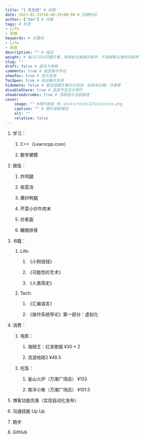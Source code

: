 ```yaml
---
title: "1 月总结" # 标题
date: 2023-01-31T16:48:25+08:00 # 创建时间
author: ["Xan"] # 作者
tags: # 标签
- Life 
- 总结
keywords: # 关键词
- Life 
- 总结
description: "" # 描述
weight: # 输入1可以顶置文章，用来给文章展示排序，不填就默认按时间排序
slug: ""
draft: false # 是否为草稿
comments: true # 是否展示评论
showToc: true # 显示目录
TocOpen: true # 自动展开目录
hidemeta: false # 是否隐藏文章的元信息，如发布日期、作者等
disableShare: true # 底部不显示分享栏
showbreadcrumbs: true # 顶部显示当前路径
cover:
    image: "" #图片路径 例：posts/tech/123/picture.png
    caption: "" # 图片底部描述
    alt: ""
    relative: false
---
```


1.  学习：
    
    1.  C++（Learncpp.com）
        
    2.  数学建模
        
2.  做饭：
    
    1.  炸鸡腿
        
    2.  紫菜汤
        
    3.  爆炒鸭腿
        
    4.  芹菜小炒牛肉末
        
    5.  炒素面
        
    6.  糖醋排骨
        
3.  书籍：
    
    1.  Life:
        
        1.  《小狗钱钱》
            
        2.  《可能性的艺术》
            
        3.  《人类简史》
            
    2.  Tech:
        
        1.  《汇编语言》
            
        2.  《操作系统导论》第一部分：虚拟化
            
4.  消费：
    
    1.  电影：
        
        1.  海贼王：红发歌姬 ¥30 * 2
            
        2.  流浪地球2 ¥48.5
            
    2.  吃饭：
        
        1.  釜山火炉（万潮广场店） ¥133
            
        2.  南洋小聚（万潮广场店） ¥101.5
            
5.  博客功能完善（实现自动化发布）
    
6.  沟通技能 Up Up
    
7.  跑步
    
8.  GitHub